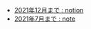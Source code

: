 - [2021年12月まで : notion](https://hnymht.notion.site/hnymht/025cd607e39f4c97a5db607e527c315a)
- [2021年7月まで  : note](https://note.com/hnymht)

